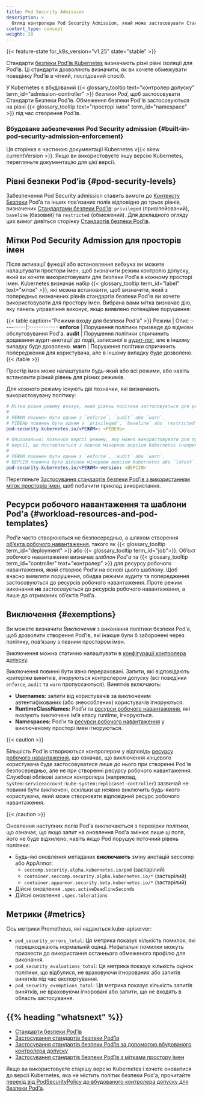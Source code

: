 ```yaml
---
title: Pod Security Admission
description: >
  Огляд контролера Pod Security Admission, який може застосовувати Стандарти Безпеки Podʼів.
content_type: concept
weight: 20
---
```


<!-- overview -->

{{< feature-state for_k8s_version="v1.25" state="stable" >}}

Стандарти [безпеки Podʼів Kubernetes](/docs/concepts/security/pod-security-standards/) визначають різні рівні ізоляції для Podʼів. Ці стандарти дозволяють визначити, як ви хочете обмежувати поведінку Podʼів в чіткий, послідовний спосіб.

У Kubernetes є вбудований {{< glossary_tooltip text="контролер допуску" term_id="admission-controller" >}} _безпеки Pod_, щоб застосовувати Стандарти Безпеки Podʼів. Обмеження безпеки Podʼів застосовуються на рівні {{< glossary_tooltip text="просторі імен" term_id="namespace" >}} під час створення Podʼів.

### Вбудоване забезпечення Pod Security admission {#built-in-pod-security-admission-enforcement}

Ця сторінка є частиною документації Kubernetes v{{< skew currentVersion >}}. Якщо ви використовуєте іншу версію Kubernetes, перегляньте документацію для цієї версії.

<!-- body -->

## Рівні безпеки Podʼів {#pod-security-levels}

Забезпечення Pod Security admission ставить вимоги до [Контексту Безпеки](/docs/tasks/configure-pod-container/security-context/) Podʼа та інших повʼязаних полів відповідно до трьох рівнів, визначених [Стандартами безпеки Podʼів](/docs/concepts/security/pod-security-standards): `privileged` (привілейований), `baseline` (базовий) та `restricted` (обмежений). Для докладного огляду цих вимог дивіться сторінку [Стандартів безпеки Podʼів](/docs/concepts/security/pod-security-standards).

## Мітки Pod Security Admission для просторів імен

Після активації функції або встановлення вебхука ви можете налаштувати простори імен, щоб визначити режим контролю допуску, який ви хочете використовувати для безпеки Podʼа в кожному просторі імен. Kubernetes визначає набір {{< glossary_tooltip term_id="label" text="міток" >}}, які можна встановити, щоб визначити, який з попередньо визначених рівнів стандартів безпеки Podʼів ви хочете використовувати для простору імен. Вибрана вами мітка визначає дію, яку панель управління виконує, якщо виявлено потенційне порушення:

{{< table caption="Режими входу для безпеки Podʼа" >}}
Режим | Опис
:---------|:------------
**enforce** | Порушення політики призведе до відмови обслуговування Podʼа.
**audit** | Порушення політики спричинить додавання аудит-анотації до події, записаної в [аудит-лог](/docs/tasks/debug/debug-cluster/audit/), але в іншому випадку буде дозволено.
**warn** | Порушення політики спричинить попередження для користувача, але в іншому випадку буде дозволено.
{{< /table >}}

Простір імен може налаштувати будь-який або всі режими, або навіть встановити різний рівень для різних режимів.

Для кожного режиму існують дві позначки, які визначають використовувану політику:

```yaml
# Мітка рівня режиму вказує, який рівень політики застосовується для режиму.
#
# РЕЖИМ повинен бути одним з `enforce`, `audit` або `warn`.
# РІВЕНЬ повинен бути одним з `privileged`, `baseline` або `restricted`.
pod-security.kubernetes.io/<РЕЖИМ>: <РІВЕНЬ>

# Опціонально: позначка версії режиму, яку можна використовувати для привʼязки політики до
# версії, що поставляється з певною мінорною версією Kubernetes (наприклад, v{{< skew currentVersion >}}).
#
# РЕЖИМ повинен бути одним з `enforce`, `audit` або `warn`.
# ВЕРСІЯ повинна бути дійсною мінорною версією Kubernetes або `latest`.
pod-security.kubernetes.io/<РЕЖИМ>-version: <ВЕРСІЯ>
```

Перегляньте [Застосування стандартів безпеки Podʼів з використанням міток просторів імен](/docs/tasks/configure-pod-container/enforce-standards-namespace-labels), щоб побачити приклад використання.

## Ресурси робочого навантаження та шаблони Podʼа {#workload-resources-and-pod-templates}

Podʼи часто створюються не безпосередньо, а шляхом створення [обʼєкта робочого навантаження](/docs/concepts/workloads/controllers/), такого як {{< glossary_tooltip term_id="deployment" >}} або {{< glossary_tooltip term_id="job">}}. Обʼєкт робочого навантаження визначає _шаблон Podʼа_ та {{< glossary_tooltip term_id="controller" text="контролер" >}} для ресурсу робочого навантаження, який створює Podʼи на основі цього шаблону. Щоб вчасно виявляти порушення, обидва режими аудиту та попередження застосовуються до ресурсів робочого навантаження. Проте режим виконання **не** застосовується до ресурсів робочого навантаження, а лише до отриманих обʼєктів Podʼа.

## Виключення {#exemptions}

Ви можете визначити _Виключення_ з виконання політики безпеки Podʼа, щоб дозволити створення Podʼів, які інакше були б заборонені через політику, повʼязану з певним простором імен.

Виключення можна статично налаштувати в [конфігурації контролера допуску](/docs/tasks/configure-pod-container/enforce-standards-admission-controller/#configure-the-admission-controller).

Виключення повинні бути явно перераховані. Запити, які відповідають критеріям винятків, _ігноруються_ контролером допуску (всі поведінки `enforce`, `audit` та `warn` пропускаються). Винятків включають:

- **Usernames:** запити від користувачів за виключеним автентифікованих (або знеособлених) користувачів ігноруються.
- **RuntimeClassNames:** Podʼи та [ресурси робочого навантаження](#workload-resources-and-pod-templates), які вказують виключене імʼя класу runtime, ігноруються.
- **Namespaces:** Podʼи та [ресурси робочого навантаження](#workload-resources-and-pod-templates) у виключеному просторі імен ігноруються.

{{< caution >}}

Більшість Podʼів створюються контролером у відповідь [ресурсу робочого навантаження](#workload-resources-and-pod-templates), що означає, що виключення кінцевого користувача буде застосовуватися лише до нього при створенні Podʼів безпосередньо, але не при створенні ресурсу робочого навантаження. Службові облікові записи контролера (наприклад, `system:serviceaccount:kube-system:replicaset-controller`) зазвичай не повинні бути виключені, оскільки це неявно виключить будь-якого користувача, який може створювати відповідний ресурс робочого навантаження.

{{< /caution >}}

Оновлення наступних полів Podʼа виключаються з перевірки політики, що означає, що якщо запит на оновлення Podʼа змінює лише ці поля, його не буде відхилено, навіть якщо Pod порушує поточний рівень політики:

- Будь-які оновлення метаданих **виключають** зміну анотацій seccomp або AppArmor:
  - `seccomp.security.alpha.kubernetes.io/pod` (застарілий)
  - `container.seccomp.security.alpha.kubernetes.io/*` (застарілий)
  - `container.apparmor.security.beta.kubernetes.io/*` (застарілий)
- Дійсні оновлення `.spec.activeDeadlineSeconds`
- Дійсні оновлення `.spec.tolerations`

## Метрики {#metrics}

Ось метрики Prometheus, які надаються kube-apiserver:

- `pod_security_errors_total`: Ця метрика показує кількість помилок, які перешкоджають нормальній оцінці. Нефатальні помилки можуть призвести до використання останнього обмеженого профілю для виконання.
- `pod_security_evaluations_total`: Ця метрика показує кількість оцінок політики, що відбулися, не враховуючи ігнорованих або запитів винятків під час експортування.
- `pod_security_exemptions_total`: Ця метрика показує кількість запитів винятків, не враховуючи ігноровані або запити, що не входять в область застосування.

## {{% heading "whatsnext" %}}

- [Стандарти безпеки Podʼів](/docs/concepts/security/pod-security-standards)
- [Застосування стандартів безпеки Podʼів](/docs/setup/best-practices/enforcing-pod-security-standards)
- [Застосування стандартів безпеки Podʼів за допомогою вбудованого контролера допуску](/docs/tasks/configure-pod-container/enforce-standards-admission-controller)
- [Застосування стандартів безпеки Podʼів з мітками простору імен](/docs/tasks/configure-pod-container/enforce-standards-namespace-labels)

Якщо ви використовуєте старішу версію Kubernetes і хочете оновитися до версії Kubernetes, яка не містить політик безпеки Podʼа, прочитайте [перехід від PodSecurityPolicy до вбудованого контролера допуску для безпеки Podʼа](/docs/tasks/configure-pod-container/migrate-from-psp).
